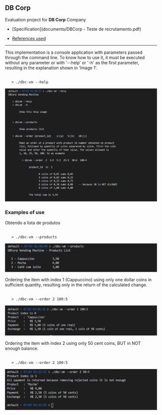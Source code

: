 ## **DB Corp**

Evaluation project for **DB Corp** Company

- [Specification](documents/DBCorp \- Teste de recrutamento.pdf)

- [References used](documents/references.md)
  
  
-----

This implementation is a console application with parameters passed through the command line. To know how to use it, it must be executed without any parameter or with '--help' or '-h' as the first parameter, resulting in the explanation shown in 'Image 1'.  

 ```

    > ./dbc-vm --help
 
 ```

 ![Image 1](screenshots/image-01.png)  
  
  
    
 ### Examples of use

 Obtendo a lista de produtos

 ```

    > ./dbc-vm --products

 ```

 ![Image 2](screenshots/image-02.png)  
 
   
   

Ordering the item with index 1 (Cappuccino) using only one dollar coins in sufficient quantity, resulting only in the return of the calculated change.  

 ```

    > ./dbc-vm --order 2 100:5

 ```
 ![Image 3](screenshots/image-03.png)
 
 

Ordering the item with index 2 using only 50 cent coins, BUT in NOT enough balance.

 ```

    > ./dbc-vm --order 2 100:5

 ```
 ![Image 4](screenshots/image-04.png)

 
 
 

